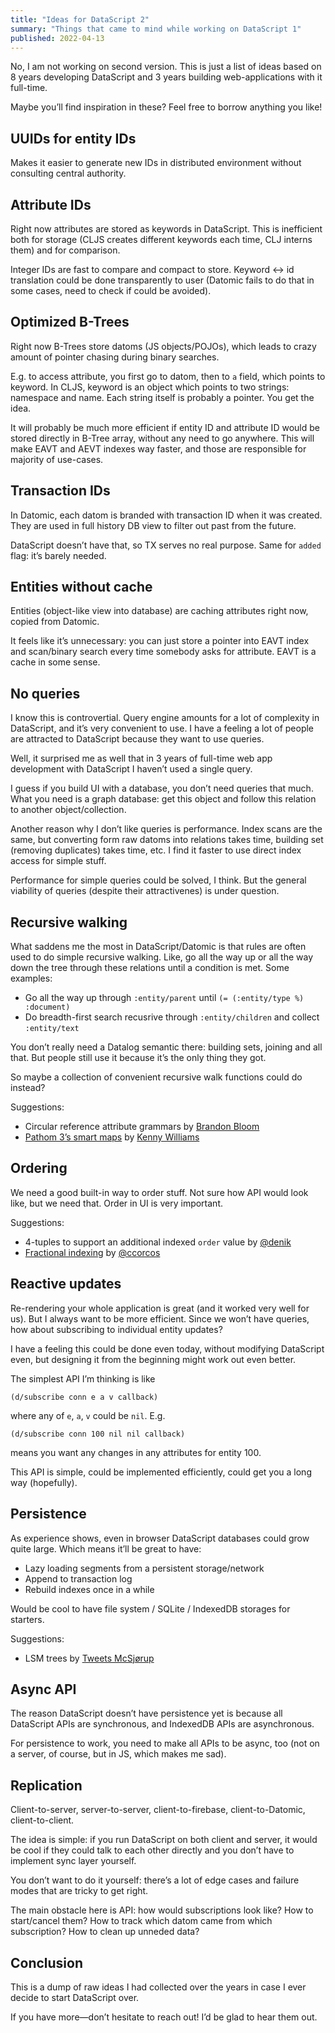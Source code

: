 ```yaml
---
title: "Ideas for DataScript 2"
summary: "Things that came to mind while working on DataScript 1"
published: 2022-04-13
---
```


No, I am not working on second version. This is just a list of ideas based on 8 years developing DataScript and 3 years building web-applications with it full-time.

Maybe you’ll find inspiration in these? Feel free to borrow anything you like!

## UUIDs for entity IDs

Makes it easier to generate new IDs in distributed environment without consulting central authority.

## Attribute IDs

Right now attributes are stored as keywords in DataScript. This is inefficient both for storage (CLJS creates different keywords each time, CLJ interns them) and for comparison.

Integer IDs are fast to compare and compact to store. Keyword ↔︎ id translation could be done transparently to user (Datomic fails to do that in some cases, need to check if could be avoided).

## Optimized B-Trees

Right now B-Trees store datoms (JS objects/POJOs), which leads to crazy amount of pointer chasing during binary searches.

E.g. to access attribute, you first go to datom, then to `a` field, which points to keyword. In CLJS, keyword is an object which points to two strings: namespace and name. Each string itself is probably a pointer. You get the idea.

It will probably be much more efficient if entity ID and attribute ID would be stored directly in B-Tree array, without any need to go anywhere. This will make EAVT and AEVT indexes way faster, and those are responsible for majority of use-cases.

## Transaction IDs

In Datomic, each datom is branded with transaction ID when it was created. They are used in full history DB view to filter out past from the future.

DataScript doesn’t have that, so TX serves no real purpose. Same for `added` flag: it’s barely needed.

## Entities without cache

Entities (object-like view into database) are caching attributes right now, copied from Datomic.

It feels like it’s unnecessary: you can just store a pointer into EAVT index and scan/binary search every time somebody asks for attribute. EAVT is a cache in some sense.

## No queries

I know this is controvertial. Query engine amounts for a lot of complexity in DataScript, and it’s very convenient to use. I have a feeling a lot of people are attracted to DataScript because they want to use queries.

Well, it surprised me as well that in 3 years of full-time web app development with DataScript I haven’t used a single query.

I guess if you build UI with a database, you don’t need queries that much. What you need is a graph database: get this object and follow this relation to another object/collection.

Another reason why I don’t like queries is performance. Index scans are the same, but converting form raw datoms into relations takes time, building set (removing duplicates) takes time, etc. I find it faster to use direct index access for simple stuff.

Performance for simple queries could be solved, I think. But the general viability of queries (despite their attractivenes) is under question.

## Recursive walking

What saddens me the most in DataScript/Datomic is that rules are often used to do simple recursive walking. Like, go all the way up or all the way down the tree through these relations until a condition is met. Some examples:

- Go all the way up through `:entity/parent` until `(= (:entity/type %) :document)`
- Do breadth-first search recusrive through `:entity/children` and collect `:entity/text`

You don’t really need a Datalog semantic there: building sets, joining and all that. But people still use it because it’s the only thing they got.

So maybe a collection of convenient recursive walk functions could do instead?

Suggestions:

- Circular reference attribute grammars by [Brandon Bloom](https://twitter.com/BrandonBloom/status/1514294816095449088)
- [Pathom 3’s smart maps](https://pathom3.wsscode.com/docs/smart-maps/) by [Kenny Williams](https://twitter.com/kennyjwilli/status/1514408433037893635)

## Ordering

We need a good built-in way to order stuff. Not sure how API would look like, but we need that. Order in UI is very important.

Suggestions:

- 4-tuples to support an additional indexed `order` value by [@denik](https://twitter.com/denik/status/1514278505814577154)
- [Fractional indexing](https://observablehq.com/@dgreensp/implementing-fractional-indexing) by [@ccorcos](https://twitter.com/ccorcos/status/1514319234829991937)

## Reactive updates

Re-rendering your whole application is great (and it worked very well for us). But I always want to be more efficient. Since we won’t have queries, how about subscribing to individual entity updates?

I have a feeling this could be done even today, without modifying DataScript even, but designing it from the beginning might work out even better.

The simplest API I’m thinking is like

```
(d/subscribe conn e a v callback)
```

where any of `e`, `a`, `v` could be `nil`. E.g.

```
(d/subscribe conn 100 nil nil callback)
```

means you want any changes in any attributes for entity 100.

This API is simple, could be implemented efficiently, could get you a long way (hopefully).

## Persistence

As experience shows, even in browser DataScript databases could grow quite large. Which means it’ll be great to have:

- Lazy loading segments from a persistent storage/network
- Append to transaction log
- Rebuild indexes once in a while

Would be cool to have file system / SQLite / IndexedDB storages for starters.

Suggestions:

- LSM trees by [Tweets McSjørup](https://twitter.com/zorendk/status/1514306839625801731)

## Async API

The reason DataScript doesn’t have persistence yet is because all DataScript APIs are synchronous, and IndexedDB APIs are asynchronous.

For persistence to work, you need to make all APIs to be async, too (not on a server, of course, but in JS, which makes me sad).

## Replication

Client-to-server, server-to-server, client-to-firebase, client-to-Datomic, client-to-client.

The idea is simple: if you run DataScript on both client and server, it would be cool if they could talk to each other directly and you don’t have to implement sync layer yourself.

You don’t want to do it yourself: there’s a lot of edge cases and failure modes that are tricky to get right.

The main obstacle here is API: how would subscriptions look like? How to start/cancel them? How to track which datom came from which subscription? How to clean up unneded data?

## Conclusion

This is a dump of raw ideas I had collected over the years in case I ever decide to start DataScript over.

If you have more—don’t hesitate to reach out! I’d be glad to hear them out.